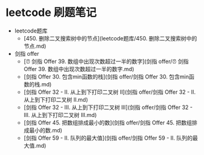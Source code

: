 # leetcode 刷题笔记

- leetcode题库
  * [450. 删除二叉搜索树中的节点](leetcode题库/450. 删除二叉搜索树中的节点.md)
- 剑指 offer
  * [⏰ 剑指 Offer 39. 数组中出现次数超过一半的数字](剑指 offer/⏰ 剑指 Offer 39. 数组中出现次数超过一半的数字.md)
  * [剑指 Offer 30. 包含min函数的栈](剑指 offer/剑指 Offer 30. 包含min函数的栈.md)
  * [剑指 Offer 32 - II. 从上到下打印二叉树 II](剑指 offer/剑指 Offer 32 - II. 从上到下打印二叉树 II.md)
  * [剑指 Offer 32 - III. 从上到下打印二叉树 III](剑指 offer/剑指 Offer 32 - III. 从上到下打印二叉树 III.md)
  * [剑指 Offer 45. 把数组排成最小的数](剑指 offer/剑指 Offer 45. 把数组排成最小的数.md)
  * [剑指 Offer 59 - II. 队列的最大值](剑指 offer/剑指 Offer 59 - II. 队列的最大值.md)
